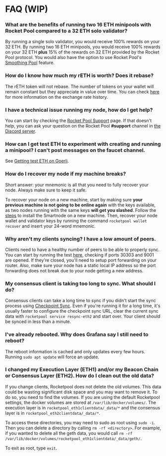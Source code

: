 # FAQ (WIP)

### What are the benefits of running two 16 ETH minipools with Rocket Pool compared to a 32 ETH solo validator?

By running a single solo validator, you would receive 100% rewards on your 32 ETH.
By running two 16 ETH minipools, you would receive 100% rewards on your 32 ETH **plus** 15% of the rewards on 32 ETH provided by the Rocket Pool protocol.
You would also have the option to use Rocket Pool's [Smoothing Pool](./prepare-node#smoothing-pool) feature.

### How do I know how much my rETH is worth? Does it rebase?

The rETH token will not rebase.
The number of tokens on your wallet will remain constant but they appreciate in value over time.
You can check [here](https://rocketscan.io/reth) for more information on the exchange rate history.

### I have a technical issue running my node, how do I get help?

You can start by checking the [Rocket Pool Support](https://rocketpool.support) page.
If that doesn't help, you can ask your question on the Rocket Pool **#support** channel in [the Discord server](https://discord.gg/rocketpool).

### How can I get test ETH to experiment with creating and running a minipool? I can't post messages on the faucet channel.

See [Getting test ETH on Goerli](../testnet/overview#getting-test-eth-on-goerli).

### How do I recover my node if my machine breaks?

Short answer: your mnemonic is all that you need to fully recover your node.
Always make sure to keep it safe.

To recover your node on a new machine, start by making sure **your previous machine is not going to be online again** with the keys available, as two nodes running with the same keys **will get you slashed**.
Follow the [steps](./install-modes) to install the Smartnode on a new machine.
Then, recover your node wallet and validator keys by running the command `rocketpool wallet recover` and insert your 24-word mnemonic.

### Why aren't my clients syncing? I have a low amount of peers.

Clients need to have a healthy number of peers to be able to properly sync.
You can start by running the test [here](https://www.yougetsignal.com/tools/open-ports/), checking if ports 30303 and 9001 are opened.
If they're closed, you'll need to setup port forwarding on your router.
Also, make sure your node has a static local IP address so the port forwarding does not break due to your node getting a new address.

### My consensus client is taking too long to sync. What should I do?

Consensus clients can take a long time to sync if you didn't start the sync process using [Checkpoint Sync](./config-docker#beacon-chain-checkpoint-syncing).
Even if you're running it for a long time, it's usually faster to configure the checkpoint sync URL, clear the current sync data with `rocketpool service resync-eth2` and start over.
Your client should be synced in less than a minute.

### I've already rebooted. Why does Grafana say I still need to reboot?

The reboot information is cached and only updates every few hours.
Running `sudo apt update` will force an update.

### I changed my Execution Layer (ETH1) and/or my Beacon Chain or Consensus Layer (ETH2). How do I clean out the old data?

If you change clients, Rocketpool does not delete the old volumes. This data could be wasting significant disk space and you may want to remove it. To do so, you need to find the volumes. If you are using the default Rocketpool settings, the docker volumes are stored at `/var/lib/docker/volumes/`. The execution layer is in `rocketpool_eth1clientdata/_data/*` and the consensus layer is in `rocketpool_eth2clientdata/_data/*`.

To access these directories, you may need to sudo as root using `sudo -i`. Then you can delete a directory by calling `rm -rf <directory>`. For example, if you wanted to delete all the geth data, you would call `rm -rf /var/lib/docker/volumes/rocketpool_eth1clientdata/_data/geth/`.

To exit as root, type `exit`.
